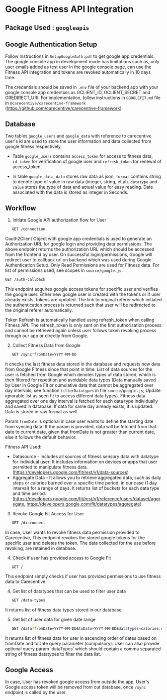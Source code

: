 # Google Fitness API Integration

## Package Used : `googleapis`

## Google Authentication Setup

Follow Instructions in `SetupGoogleAuth.pdf` to get google app credentials. The google console app in development mode has limitations such as, only user emails added as test user in the google console page, can use the Fitness API integration and tokens are revoked automatically in 10 days time.

The credentials should be saved in `.env` file of your backend app with your google console app credentials as GCLIENT_ID, GCLIENT_SECRET and GREDIRECT_URI. For implementation, follow instructions in `GOOGLEFIT.md` file in `@carecentive/carecentive-framework` (https://github.com/carecentive/carecentive-framework)

## Database

Two tables `google_users` and `google_data` with reference to carecentive user's id are used to store the user information and data collected from google fitness respectively.

- Table `google_users` contains `access_token` for access to fitness data, `id_token` for verification of google user and `refresh_token` for renewal of access_token.

- In table `google_data`, `data` stores raw data as json, `format` contains string to denote type of value in raw data (integer, string, et.al). `datatype` and `value` stores the type of data and actual value for easy reading. Date associated with the data is stored as integer in Seconds.

## Workflow

1. Initiate Google API authorization flow for User

```sh
   GET /connection
```

Oauth2Client Object with google app credentials is used to generate an Authorization URL for google login and providing data permissions. The above endpoint returns the authorization URL which should be accessed from the frontend by user. On successful login/permissions, Google will redirect user to callback url on backend which was used during Google Authentication Setup. Only Read Permissions are used for Fitness data. For list of permissions used, see scopes in `source/google.js`.

```sh
GET /auth-callback
```

This endpoint acquires google access tokens for specific user and verifies the google user. Either new google user is created with the tokens or if user already exists, tokens are updated. The link to original referer which initiated the authentication process is returned such that user will be redirected to the original referer automatically.

Token Refresh is automatically handled using refresh_token when calling Fitness API. The refresh_token is only sent on the first authorization process and cannot be retrieved again unless user follows token revoking process through our app or directly from Google.

2. Collect Fitness Data from Google

```sh
   GET /sync?fromDate=YYYY-MM-DD
```

It checks the last fitness data stored in the database and requests new data from Google Fitness since that point in time. List of data sources for the user is fetched from Google which denotes types of data stored, which is then filtered for repetition and avoidable data types (Data manually saved by User in Google Fit or cumulative data that cannot be aggregated over day intervals, see function `filterDatatypes` in file `source/google.js`; Update ignorable list as seen fit to access different data types).
Fitness data aggregated over one day interval is fetched for each data type individually and saved in database. If data for same day already exists, it is updated. Data is stored in raw format as well.

Param `fromDate` is optional in case user wants to define the starting date from syncing data. If the param is provided, data will be fetched from that date to current date, given that fromDate is not greater than current date, else it follows the default behavior.

Fitness API Used:

- Datasource - includes all sources of fitness sensory data with datatype for individual user; It includes information on devices or apps that user permitted to manipulate fitness data.
  (https://developers.google.com/fit/rest/v1/data-sources)
- Aggregate Data - It allows you to retrieve aggregated data, such as daily steps or calories burned over a specific time period, in our case (1 day interval) for a range of days. It returns list of buckets for each data type and time period.
  (https://developers.google.com/fit/rest/v1/reference/users/dataset/aggregate,
  https://developers.google.com/fit/datatypes/aggregate)

3. Revoke Google Fit Access for User

```sh
   GET /disconnect
```

In case, User wants to revoke fitness data permission provided to Carecentive, This endpoint revokes the stored google tokens for the specific user and deletes the token. The data collected for the use before revoking, are retained in database.

4. Check if user has provided access to Google Fit

```sh
   GET /
```

This endpoint simply checks if user has provided permissions to use fitness data to Carecentive.

4. Get list of datatypes that can be used to filter user data

```sh
   GET /data-types
```

It returns list of fitness data types stored in our database.

5. Get list of user data for given date range

```sh
   GET /data?fromDate=YYYY-MM-DD&toDate=YYYY-MM-DD&dataTypes=calories,distance
```

It returns list of fitness data for user in ascending order of dates based on fromDate and toDate query parameter (compulsory). User can also provide optional query param 'dataTypes' which should contain a comma separated string of fitness datatypes to filter the data list.

## Google Access

In case, User has revoked google access from outside the app, User's Google access token will be removed from out database, once `/sync` endpoint is called by the user.
